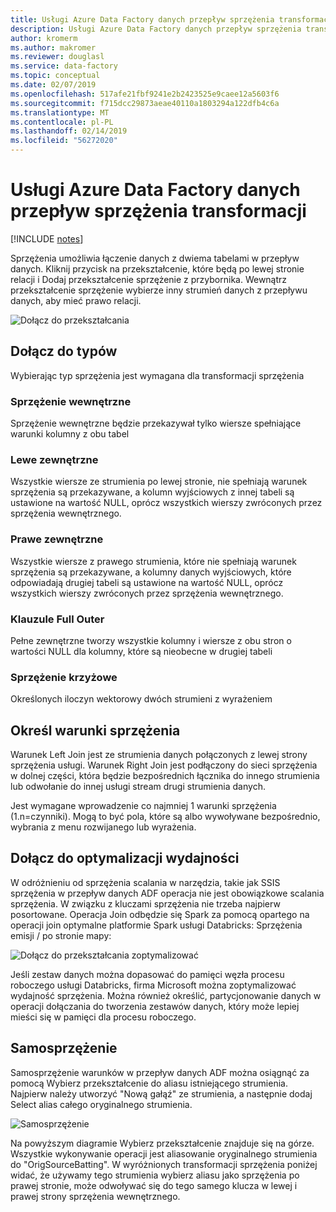 ```yaml
---
title: Usługi Azure Data Factory danych przepływ sprzężenia transformacji
description: Usługi Azure Data Factory danych przepływ sprzężenia transformacji
author: kromerm
ms.author: makromer
ms.reviewer: douglasl
ms.service: data-factory
ms.topic: conceptual
ms.date: 02/07/2019
ms.openlocfilehash: 517afe21fbf9241e2b2423525e9caee12a5603f6
ms.sourcegitcommit: f715dcc29873aeae40110a1803294a122dfb4c6a
ms.translationtype: MT
ms.contentlocale: pl-PL
ms.lasthandoff: 02/14/2019
ms.locfileid: "56272020"
---
```

# <a name="azure-data-factory-data-flow-join-transformation"></a>Usługi Azure Data Factory danych przepływ sprzężenia transformacji

[!INCLUDE [notes](../../includes/data-factory-data-flow-preview.md)]

Sprzężenia umożliwia łączenie danych z dwiema tabelami w przepływ danych. Kliknij przycisk na przekształcenie, które będą po lewej stronie relacji i Dodaj przekształcenie sprzężenie z przybornika. Wewnątrz przekształcenie sprzężenie wybierze inny strumień danych z przepływu danych, aby mieć prawo relacji.

![Dołącz do przekształcania](media/data-flow/join.png "Join")

## <a name="join-types"></a>Dołącz do typów

Wybierając typ sprzężenia jest wymagana dla transformacji sprzężenia

### <a name="inner-join"></a>Sprzężenie wewnętrzne

Sprzężenie wewnętrzne będzie przekazywał tylko wiersze spełniające warunki kolumny z obu tabel

### <a name="left-outer"></a>Lewe zewnętrzne

Wszystkie wiersze ze strumienia po lewej stronie, nie spełniają warunek sprzężenia są przekazywane, a kolumn wyjściowych z innej tabeli są ustawione na wartość NULL, oprócz wszystkich wierszy zwróconych przez sprzężenia wewnętrznego.

### <a name="right-outer"></a>Prawe zewnętrzne

Wszystkie wiersze z prawego strumienia, które nie spełniają warunek sprzężenia są przekazywane, a kolumny danych wyjściowych, które odpowiadają drugiej tabeli są ustawione na wartość NULL, oprócz wszystkich wierszy zwróconych przez sprzężenia wewnętrznego.

### <a name="full-outer"></a>Klauzule Full Outer

Pełne zewnętrzne tworzy wszystkie kolumny i wiersze z obu stron o wartości NULL dla kolumny, które są nieobecne w drugiej tabeli

### <a name="cross-join"></a>Sprzężenie krzyżowe

Określonych iloczyn wektorowy dwóch strumieni z wyrażeniem

## <a name="specify-join-conditions"></a>Określ warunki sprzężenia

Warunek Left Join jest ze strumienia danych połączonych z lewej strony sprzężenia usługi. Warunek Right Join jest podłączony do sieci sprzężenia w dolnej części, która będzie bezpośrednich łącznika do innego strumienia lub odwołanie do innej usługi stream drugi strumienia danych.

Jest wymagane wprowadzenie co najmniej 1 warunki sprzężenia (1.n=czynniki). Mogą to być pola, które są albo wywoływane bezpośrednio, wybrania z menu rozwijanego lub wyrażenia.

## <a name="join-performance-optimizations"></a>Dołącz do optymalizacji wydajności

W odróżnieniu od sprzężenia scalania w narzędzia, takie jak SSIS sprzężenia w przepływ danych ADF operacja nie jest obowiązkowe scalania sprzężenia. W związku z kluczami sprzężenia nie trzeba najpierw posortowane. Operacja Join odbędzie się Spark za pomocą opartego na operacji join optymalne platformie Spark usługi Databricks: Sprzężenia emisji / po stronie mapy:

![Dołącz do przekształcania zoptymalizować](media/data-flow/joinoptimize.png "Dołącz do optymalizacji")

Jeśli zestaw danych można dopasować do pamięci węzła procesu roboczego usługi Databricks, firma Microsoft można zoptymalizować wydajność sprzężenia. Można również określić, partycjonowanie danych w operacji dołączania do tworzenia zestawów danych, który może lepiej mieści się w pamięci dla procesu roboczego.

## <a name="self-join"></a>Samosprzężenie

Samosprzężenie warunków w przepływ danych ADF można osiągnąć za pomocą Wybierz przekształcenie do aliasu istniejącego strumienia. Najpierw należy utworzyć "Nową gałąź" ze strumienia, a następnie dodaj Select alias całego oryginalnego strumienia.

![Samosprzężenie](media/data-flow/selfjoin.png "samosprzężenie")

Na powyższym diagramie Wybierz przekształcenie znajduje się na górze. Wszystkie wykonywanie operacji jest aliasowanie oryginalnego strumienia do "OrigSourceBatting". W wyróżnionych transformacji sprzężenia poniżej widać, że używamy tego strumienia wybierz aliasu jako sprzężenia po prawej stronie, może odwoływać się do tego samego klucza w lewej i prawej strony sprzężenia wewnętrznego.

